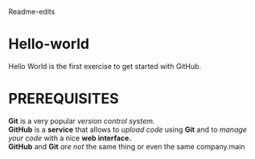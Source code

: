 Readme-edits
# Hello-world
Hello World is the first exercise to get started with GitHub.
# PREREQUISITES
**Git** is a very popular <em>version control system.</em><br>
**GitHub** is a **service** that allows to <em>upload code</em> using **Git** and to <em>manage your code</em> with a nice **web interface.** <br>
**GitHub** and **Git** <em>are not</em> the same thing or even the same company.main
